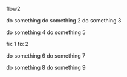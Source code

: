 flow2

do something
do something 2
do something 3

do something 4
do something 5

fix 1
fix 2

do something 6
do something 7

do something 8
do something 9
